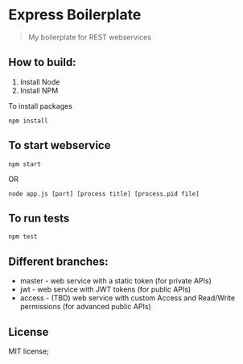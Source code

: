 Express Boilerplate
========

> My boilerplate for REST webservices

## How to build:

1. Install Node
2. Install NPM

To install packages

```
npm install
```

## To start webservice

```
npm start
```

OR

```
node app.js [port] [process title] [process.pid file]
```

## To run tests

```
npm test
```

## Different branches:

* master - web service with a static token (for private APIs)  
* jwt - web service with JWT tokens (for public APIs)  
* access - (TBD) web service with custom Access and Read/Write permissions (for advanced public APIs)  

## License

MIT license;
